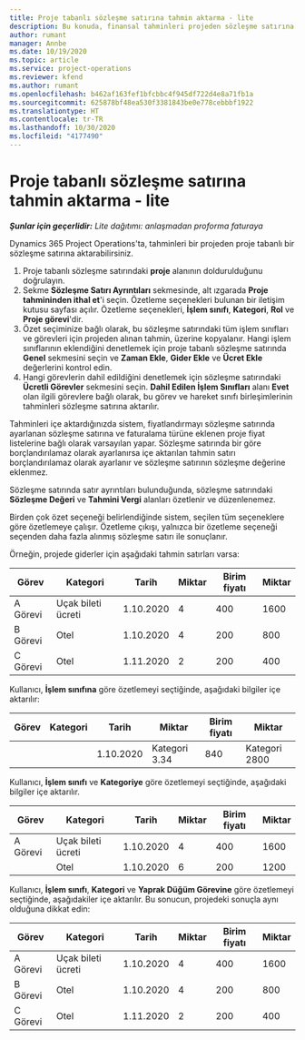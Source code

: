 ```yaml
---
title: Proje tabanlı sözleşme satırına tahmin aktarma - lite
description: Bu konuda, finansal tahminleri projeden sözleşme satırına içe aktarma hakkında bilgiler sağlanmaktadır.
author: rumant
manager: Annbe
ms.date: 10/19/2020
ms.topic: article
ms.service: project-operations
ms.reviewer: kfend
ms.author: rumant
ms.openlocfilehash: b462af163fef1bfcbbc4f945df722d4e8a71fb1a
ms.sourcegitcommit: 625878bf48ea530f3381843be0e778cebbbf1922
ms.translationtype: HT
ms.contentlocale: tr-TR
ms.lasthandoff: 10/30/2020
ms.locfileid: "4177490"
---
```

# <a name="import-an-estimate-to-a-project-based-contract-line---lite"></a>Proje tabanlı sözleşme satırına tahmin aktarma - lite

_**Şunlar için geçerlidir:** Lite dağıtımı: anlaşmadan proforma faturaya_

Dynamics 365 Project Operations'ta, tahminleri bir projeden proje tabanlı bir sözleşme satırına aktarabilirsiniz.

1. Proje tabanlı sözleşme satırındaki **proje** alanının doldurulduğunu doğrulayın.
2. Sekme **Sözleşme Satırı Ayrıntıları** sekmesinde, alt ızgarada **Proje tahmininden ithal et**'i seçin. Özetleme seçenekleri bulunan bir iletişim kutusu sayfası açılır. Özetleme seçenekleri, **İşlem sınıfı**, **Kategori**, **Rol** ve **Proje görevi**'dir.
3. Özet seçiminize bağlı olarak, bu sözleşme satırındaki tüm işlem sınıfları ve görevleri için projeden alınan tahmin, üzerine kopyalanır. Hangi işlem sınıflarının eklendiğini denetlemek için proje tabanlı sözleşme satırında **Genel** sekmesini seçin ve **Zaman Ekle**, **Gider Ekle** ve **Ücret Ekle** değerlerini kontrol edin. 
4. Hangi görevlerin dahil edildiğini denetlemek için sözleşme satırındaki **Ücretli Görevler** sekmesini seçin. **Dahil Edilen İşlem Sınıfları** alanı **Evet** olan ilgili görevlere bağlı olarak, bu görev ve hareket sınıfı birleşimlerinin tahminleri sözleşme satırına aktarılır.

Tahminleri içe aktardığınızda sistem, fiyatlandırmayı sözleşme satırında ayarlanan sözleşme satırına ve faturalama türüne eklenen proje fiyat listelerine bağlı olarak varsayılan yapar. Sözleşme satırında bir göre borçlandırılamaz olarak ayarlanırsa içe aktarılan tahmin satırı borçlandırılamaz olarak ayarlanır ve sözleşme satırının sözleşme değerine eklenmez.

Sözleşme satırında satır ayrıntıları bulunduğunda, sözleşme satırındaki **Sözleşme Değeri** ve **Tahmini Vergi** alanları özetlenir ve düzenlenemez.

Birden çok özet seçeneği belirlendiğinde sistem, seçilen tüm seçeneklere göre özetlemeye çalışır. Özetleme çıkışı, yalnızca bir özetleme seçeneği seçenden daha fazla alınmış sözleşme satırı ile sonuçlanır.

Örneğin, projede giderler için aşağıdaki tahmin satırları varsa:

| Görev | Kategori | Tarih | Miktar | Birim fiyatı | Miktar |
| --- | --- | --- | --- | --- | --- |
| A Görevi | Uçak bileti ücreti | 1.10.2020 | 4 | 400 | 1600 |
| B Görevi | Otel | 1.10.2020 | 4 | 200 | 800 |
| C Görevi | Otel | 1.11.2020 | 2 | 200 | 400 |

Kullanıcı, **İşlem sınıfına** göre özetlemeyi seçtiğinde, aşağıdaki bilgiler içe aktarılır:

| Görev | Kategori | Tarih | Miktar | Birim fiyatı | Miktar |
| --- | --- | --- | --- | --- | --- |
| &nbsp; | &nbsp; | 1.10.2020 | Kategori 3.34 | 840 | Kategori 2800 |

Kullanıcı, **İşlem sınıfı** ve **Kategoriye** göre özetlemeyi seçtiğinde, aşağıdaki bilgiler içe aktarılır.

| Görev | Kategori | Tarih | Miktar | Birim fiyatı | Miktar |
| --- | --- | --- | --- | --- | --- |
| A Görevi | Uçak bileti ücreti | 1.10.2020 | 4 | 400 | 1600 |
| &nbsp;| Otel | 1.10.2020 | 6 | 200 | 1200 |

Kullanıcı, **İşlem sınıfı**, **Kategori** ve **Yaprak Düğüm Görevine** göre özetlemeyi seçtiğinde, aşağıdakiler içe aktarılır. Bu sonucun, projedeki sonuçla aynı olduğuna dikkat edin:

| Görev | Kategori | Tarih | Miktar | Birim fiyatı | Miktar |
| --- | --- | --- | --- | --- | --- |
| A Görevi | Uçak bileti ücreti | 1.10.2020 | 4 | 400 | 1600 |
| B Görevi | Otel | 1.10.2020 | 4 | 200 | 800 |
| C Görevi | Otel | 1.11.2020 | 2 | 200 | 400 |

